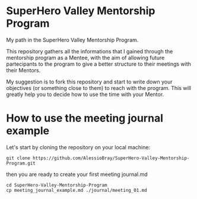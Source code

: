 # SuperHero Valley Mentorship Program
My path in the SuperHero Valley Mentorship Program.

This repository gathers all the informations that I gained through the mentorship program as a Mentee, with the aim of allowing future partecipants to the program to give a better structure to their meetings with their Mentors.

My suggestion is to fork this repository and start to write down your objectives (or something close to them) to reach with the program. This will greatly help you to decide how to use the time with your Mentor.

# How to use the meeting journal example

Let's start by cloning the repository on your local machine:

    git clone https://github.com/AlessioBray/SuperHero-Valley-Mentorship-Program.git

then you are ready to create your first meeting journal.md

    cd SuperHero-Valley-Mentorship-Program
    cp meeting_journal_example.md ./journal/meeting_01.md

